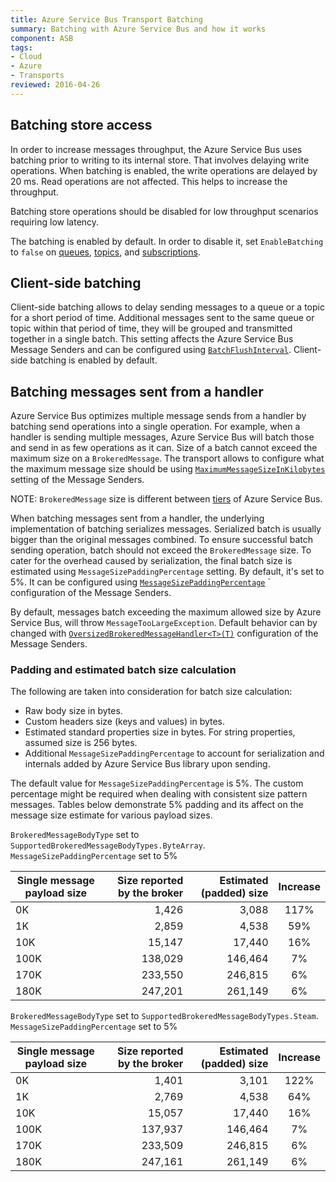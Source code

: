 ```yaml
---
title: Azure Service Bus Transport Batching
summary: Batching with Azure Service Bus and how it works
component: ASB
tags:
- Cloud
- Azure
- Transports
reviewed: 2016-04-26
---
```


## Batching store access

In order to increase messages throughput, the Azure Service Bus uses batching prior to writing to its internal store.  That involves delaying write operations. When batching is enabled, the write operations are delayed by 20 ms. Read operations are not affected. This helps to increase the throughput.  

Batching store operations should be disabled for low throughput scenarios requiring low latency. 

The batching is enabled by default. In order to disable it, set `EnableBatching` to `false` on [queues](/nservicebus/azure-service-bus/configuration/configuration.md#Queues), [topics](/nservicebus/azure-service-bus/configuration/configuration.md#Topics), and [subscriptions](/nservicebus/azure-service-bus/configuration/configuration.md#Subscriptions).


## Client-side batching

Client-side batching allows to delay sending messages to a queue or a topic for a short period of time. Additional messages sent to the same queue or topic within that period of time, they will be grouped and transmitted together in a single batch. This setting affects the Azure Service Bus Message Senders and can be configured using [`BatchFlushInterval`](/nservicebus/azure-service-bus/configuration/configuration.md#messaging-factories). Client-side batching is enabled by default.


## Batching messages sent from a handler

Azure Service Bus optimizes multiple message sends from a handler by batching send operations into a single operation. For example, when a handler is sending multiple messages, Azure Service Bus will batch those and send in as few operations as it can. Size of a batch cannot exceed the maximum size on a `BrokeredMessage`. The transport allows to configure what the maximum message size should be using [`MaximumMessageSizeInKilobytes`](/nservicebus/azure-service-bus/configuration/configuration.md#message-senders) setting of the Message Senders.

NOTE: `BrokeredMessage` size is different between [tiers](https://azure.microsoft.com/en-us/documentation/articles/service-bus-premium-messaging/) of Azure Service Bus. 

When batching messages sent from a handler, the underlying implementation of batching serializes messages. Serialized batch is usually bigger than the original messages combined. To ensure successful batch sending operation, batch should not exceed the `BrokeredMessage` size. To cater for the overhead caused by serialization, the final batch size is estimated using `MessageSizePaddingPercentage` setting. By default, it's set to 5%. It can be configured using [`MessageSizePaddingPercentage`](/nservicebus/azure-service-bus/configuration/configuration.md#message-senders) ` configuration of the Message Senders.

By default, messages batch exceeding the maximum allowed size by Azure Service Bus, will throw `MessageTooLargeException`. Default behavior can by changed with [`OversizedBrokeredMessageHandler<T>(T)`](/nservicebus/azure-service-bus/configuration/configuration.md#message-senders) configuration of the Message Senders.

### Padding and estimated batch size calculation

The following are taken into consideration for batch size calculation:

* Raw body size in bytes.
* Custom headers size (keys and values) in bytes.
* Estimated standard properties size in bytes. For string properties, assumed size is 256 bytes.
* Additional `MessageSizePaddingPercentage` to account for serialization and internals added by Azure Service Bus library upon sending.

The default value for `MessageSizePaddingPercentage` is 5%. The custom percentage might be required when dealing with consistent size pattern messages. Tables below demonstrate 5% padding and its affect on the message size estimate for various payload sizes.

`BrokeredMessageBodyType` set to `SupportedBrokeredMessageBodyTypes.ByteArray`. 
`MessageSizePaddingPercentage` set to 5%

| Single message payload size   | Size reported by the broker  | Estimated (padded) size | Increase |
|---|---:|---:|:---:|
|0K  | 1,426  | 3,088 | 117% |
|1K   | 2,859 | 4,538 | 59% |
| 10K  | 15,147 | 17,440 | 16% |
| 100K  | 138,029 | 146,464 | 7% |
| 170K  | 233,550 | 246,815 | 6% |
| 180K  | 247,201 | 261,149 | 6% |


`BrokeredMessageBodyType` set to `SupportedBrokeredMessageBodyTypes.Steam`. 
`MessageSizePaddingPercentage` set to 5%

| Single message payload size   | Size reported by the broker  | Estimated (padded) size | Increase |
|---|---:|---:|:---:|
|0K  | 1,401  | 3,101 | 122% |
|1K   | 2,769 | 4,538 | 64% |
| 10K  | 15,057 | 17,440 | 16% |
| 100K  | 137,937 | 146,464 | 7% |
| 170K  | 233,509 | 246,815 | 6% |
| 180K  | 247,161 | 261,149  | 6% |
